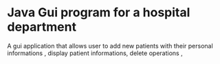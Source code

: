 # Java Gui program for  a hospital  department
 A gui application that allows user to add new patients with their personal informations , display patient informations, delete operations , 
